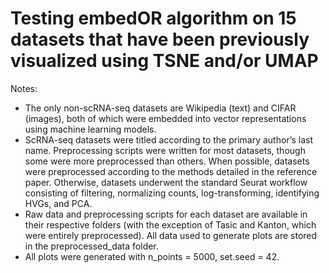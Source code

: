 # Testing embedOR algorithm on 15 datasets that have been previously visualized using TSNE and/or UMAP

Notes: 
* The only non-scRNA-seq datasets are Wikipedia (text) and CIFAR (images), both of which were embedded into vector representations using machine learning models.
* ScRNA-seq datasets were titled according to the primary author’s last name. Preprocessing scripts were written for most datasets, though some were more preprocessed than others. When possible, datasets were preprocessed according to the methods detailed in the reference paper. Otherwise, datasets underwent the standard Seurat workflow consisting of filtering, normalizing counts, log-transforming, identifying HVGs, and PCA. 
* Raw data and preprocessing scripts for each dataset are available in their respective folders (with the exception of Tasic and Kanton, which were entirely preprocessed). All data used to generate plots are stored in the preprocessed_data folder.
* All plots were generated with n_points = 5000, set.seed = 42.
